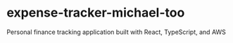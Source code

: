 # expense-tracker-michael-too
Personal finance tracking application built with React, TypeScript, and AWS
